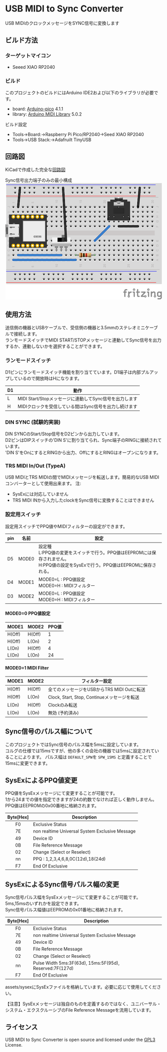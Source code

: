 # USB MIDI to Sync Converter
USB MIDIのクロックメッセージをSYNC信号に変換します

## ビルド方法
### ターゲットマイコン
- Seeed XIAO RP2040

### ビルド
このプロジェクトのビルドにはArduino IDE2および以下のライブラリが必要です。
- board: [Arduino-pico](https://github.com/earlephilhower/arduino-pico) 4.1.1
- library: [Arduino MIDI Library](https://github.com/FortySevenEffects/arduino_midi_library) 5.0.2

ビルド設定  
- Tools->Board:->Raspberry Pi Pico/RP2040->Seed XIAO RP2040
- Tools->USB Stack:->Adafruilt TinyUSB

## 回路図
KiCadで作成した完全な[回路図](./hardware/KiCad/USBMIDItoSYNC_Converter/)

Sync信号出力端子のみの最小構成  
![Fritzing](./hardware/Fritzing/USBMIDItoSyncConverter-MinimumConfiguration.png)

## 使用方法
送信側の機器とUSBケーブルで、受信側の機器と3.5mmのステレオミニケーブルで接続します。  
ランモードスイッチでMIDI START/STOPメッセージと連動してSync信号を出力するか、連動しないかを選択することができます。

### ランモードスイッチ
D1ピンにランモードスイッチ機能を割り当てています。D1端子は内部プルアップしているので開放時はHになります。

|D1 |動作|
|----|---------|
|L|MIDI Start/Stopメッセージに連動してSync信号を出力します|
|H|MIDIクロックを受信している間はSync信号を出力し続けます|

### DIN SYNC (試験的実装)
DIN SYNCのStart/Stop信号をD2ピンから出力しています。  
D2ピンはDIPスイッチの'DIN S'に割り当てられ、Sync端子のRINGに接続されています。  
'DIN S'をOnにするとRINGから出力、OffにするとRINGはオープンになります。

### TRS MIDI In/Out (TypeA)
USB MIDIとTRS MIDIの間でMIDIメッセージを転送します。簡易的なUSB MIDIコンバーターとして使用出来ます。
注:
- SysExには対応していません
- TRS MIDI INから入力したclockをSync信号に変換することはできません

### 設定用スイッチ
設定用スイッチでPPQ値やMIDIフィルターの設定ができます。  

|pin|名前 |設定             |
|---|-----|---------------------|
|D5 |MODE0|設定種<br>L:PPQ値の変更をスイッチで行う。PPQ値はEEPROMには保存されません。<br>H:PPQ値の設定をSysExで行う。PPQ値はEEPROMに保存される。
|D4 |MODE1|MODE0=L : PPQ値設定<br>MODE0=H : MIDIフィルター
|D3 |MODE2|MODE0=L : PPQ値設定<br>MODE0=H : MIDIフィルター

#### MODE0=0 PPQ値設定
|MODE1 |MODE2 | PPQ値  |
|------|------|--------|
|H(Off)|H(Off)|1       |
|H(Off)|L(On) |2       |
|L(On) |H(Off)|4       |
|L(On) |L(On) |24      |

#### MODE0=1 MIDI Filter
|MODE1 |MODE2 | フィルター設定                              |
|------|------|---------------------------------------------|
|H(Off)|H(Off)|全てのメッセージをUSBからTRS MIDI Outに転送  |
|H(Off)|L(On) |Clock, Start, Stop, Continueメッセージを転送 |
|L(On) |H(Off)|Clockのみ転送                                |
|L(On) |L(On) |無効 (予約済み)                              |

## Sync信号のパルス幅について
このプロジェクトではSync信号のパルス幅を5msに設定しています。  
コルグの仕様では15msですが、他の多くの会社の機器では5msに設定されていることによります。
パルス幅は ```DEFAULT_SPW```を ```SPW_15MS``` と定義することで15msに変更できます。

## SysExによるPPQ値変更
PPQ値をSysExメッセージにて変更することが可能です。  
1から24までの値を指定できますが24の約数でなければ正しく動作しません。  
PPQ値はEEPROMの0x00番地に格納されます。

|Byte[Hex] | Description                                     |
|:--------:|-------------------------------------------------|
|F0        | Exclusive Status                                |
|7E        | non realtime Universal System Exclusive Message |
|49        | Device ID                                       |
|0B        | File Reference Message                          |
|02        | Change (Select or Reselect)                     |
|nn        | PPQ : 1,2,3,4,6,8,0C(12d),18(24d)               |
|F7        | End Of Exclusive                                |

## SysExによるSync信号パルス幅の変更
Sync信号パルス幅をSysExメッセージにて変更することが可能です。  
5ms,15msのいずれかを設定できます。  
Sync信号パルス幅値はEEPROMの0x01番地に格納されます。

|Byte[Hex] | Description                                             |
|:--------:|---------------------------------------------------------|
|F0        | Exclusive Status                                        |
|7E        | non realtime Universal System Exclusive Message         |
|49        | Device ID                                               |
|0B        | File Reference Message                                  |
|02        | Change (Select or Reselect)                             |
|nn        | Pulse Width 5ms:3F(63d), 15ms:5F(95d), Reserved:7F(127d)|
|F7        | End Of Exclusive                                        |

assets/sysexにSysExファイルを格納しています。必要に応じて使用してください。

【注意】SysExメッセージは独自のものを定義するのではなく、ユニバーサル・システム・エクスクルーシブのFile Reference Messageを流用しています。

## ライセンス
USB MIDI to Sync Converter is open source and licensed under the [GPL3](/LICENSE) License.


